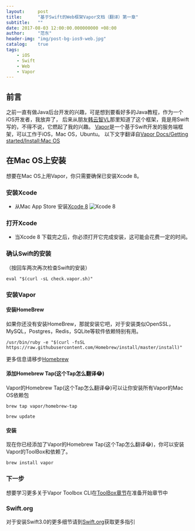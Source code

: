 ```yaml
---
layout:     post
title:      "基于Swift的Web框架Vapor文档（翻译）第一章"
subtitle:   ""
date: 2017-08-03 12:00:00.000000000 +08:00
author:     "范东"
header-img: "img/post-bg-ios9-web.jpg"
catalog:    true
tags:
    - iOS
    - Swift
    - Web
    - Vapor
---
```

## 前言
之前一直有做Java后台开发的兴趣，可是想到要看好多的Java教程，作为一个iOS开发者，我放弃了，
后来从朋友[韩云智VL](http://www.jianshu.com/u/92f7630a351b)那里知道了这个框架，竟是用Swift写的，不得不说，它燃起了我的兴趣。
[Vapor](http://vapor.codes)是一个基于Swift开发的服务端框架，可以工作于iOS，Mac OS，Ubuntu。
以下文字翻译自[Vapor Docs/Getting started/Install:Mac OS](https://docs.vapor.codes/2.0/getting-started/install-on-macos/)
## 在Mac OS上安装
想要在Mac OS上用Vapor，你只需要确保已安装Xcode 8。

### 安装Xcode
*  从Mac App Store 安装[Xcode 8](https://itunes.apple.com/us/app/xcode/id497799835?mt=12)
![Xcode 8](http://om2bks7xs.bkt.clouddn.com/2017-08-03-Swift-Vapor-Web-01-1.png)

### 打开Xcode
* 当Xcode 8 下载完之后，你必须打开它完成安装，这可能会花费一定的时间。

### 确认Swift的安装
（按回车两次再次检查Swift的安装）
```
eval "$(curl -sL check.vapor.sh)"
```
### 安装Vapor
#### 安装HomeBrew
如果你还没有安装HomeBrew，那就安装它吧，对于安装类似OpenSSL，MySQL，Postgres，Redis，SQLite等软件依赖特别有用。
```
/usr/bin/ruby -e "$(curl -fsSL https://raw.githubusercontent.com/Homebrew/install/master/install)"
```
更多信息请移步[Homebrew](https://brew.sh)
#### 添加Homebrew Tap(这个Tap怎么翻译😂)
Vapor的Homebrew Tap(这个Tap怎么翻译😂)可以让你安装所有Vapor的Mac OS依赖包
```
brew tap vapor/homebrew-tap
```
```
brew update
```
#### 安装
现在你已经添加了Vapor的Homebrew Tap(这个Tap怎么翻译😂)，你可以安装Vapor的ToolBox和依赖了。
```
brew install vapor
```
### 下一步
想要学习更多关于Vapor Toolbox CLI在[ToolBox章节](https://docs.vapor.codes/2.0/getting-started/toolbox/)在准备开始章节中

### Swift.org
对于安装Swift3.0的更多细节请到[Swift.org](https://swift.org/)获取更多指引


